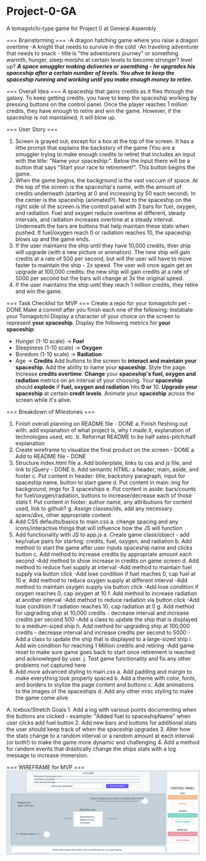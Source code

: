 # Project-0-GA
A tomagotchi-type game for Project 0 at General Assembly

=== Brainstorming ===
-A dragon hatching game where you raise a dragon overtime
-A knight that needs to survive in the cold
-An traveling adventurer that needs to snack - title is "the adventurers journey" or something
    warmth, hunger, sleep
    morphs at certain levels to become stronger? level up?
***A space smuggler making deliveries or soemthing - he upgrades his spaceship after a certain number of levels. You ahve to keep the spaceship running and working until you make enough money to retire.***


=== Overall Idea ===
A spaceship that gains credits as it flies through the galaxy. To keep getting credits, you have to keep the spaceship working by pressing buttons on the control panel. Once the player reaches 1 million credits, they have enough to retire and win the game. However, if the spaceship is not maintained, it will blow up. 


=== User Story ===
1. Screen is grayed out, except for a box at the top of the screen. It has a little prompt that explains the backstory of the game (You are a smuggler trying to make enough credits to retire) that includes an input with the title: "Name your spaceship:".
    Below the input there will be a button that says "Start your race to retirement!". This button begins the game.
2. When the game begins, the background is the vast vaccum of space. 
    At the top of the screen is the spaceship's name, with the amount of credits underneath (starting at 0 and increasing by 50 each second). 
    In the center is the spaceship (animated?). 
    Next to the spaceship on the right side of the screen is the control panel with 3 bars for fuel, oxygen, and radiation.
        Fuel and oxygen reduce overtime at different, steady intervals, and radiation increases overtime at a steady interval.
        Underneath the bars are buttons that help maintain these stats when pushed. 
        If fuel/oxygen reach 0 or radiation reaches 10, the spaceship blows up and the game ends. 
3. If the user maintains the ship until they have 10,000 credits, thier ship will upgrade (with a new picture or animation).
    The new ship will gain credits at a rate of 500 per second, but will the user will have to move faster to maintain the ship - 2x speed.
        The user will once again get an upgrade at 100,000 credits: the new ship will gain credits at a rate of 5000 per second but the bars will change at 3x the original speed.
4. If the user maintains the ship until they reach 1 million credits, they retire and win the game. 


=== Task Checklist for MVP ===
Create a repo for your tomagotchi pet - DONE
Make a commit after you finish each one of the following:
Instatiate your Tomagotchi
Display a character of your choice on the screen to represent **your spaceship**.
Display the following metrics for **your spaceship**:
- Hunger (1-10 scale) -> **Fuel**
- Sleepiness (1-10 scale) -> **Oxygen**
- Boredom (1-10 scale) -> **Radiation**
- Age -> **Credits**
Add buttons to the screen to **interact and maintain your spaceship**.
Add the ability to name your **spaceship**.
Style the page.
Increase **credits overtime**.
**Change** your **spaceship's fuel, oxygen and radiation** metrics on an interval of your choosing.
Your **spaceship** should **explode** if **fuel, oxygen and radiation** hits **0 or** 10.
**Upgrade your spaceship** at certain **credit levels**.
Animate your **spaceship** across the screen while it's alive.


=== Breakdown of Milestones ===
1. Finish overall planning on README file - DONE
    a. Finish fleshing out with: add explanation of what project is, why I made it, explanation of technologies used, etc. 
    b. Reformat README to be half sales-pitch/half explanation
2. Create wireframe to visualize the final product on the screen - DONE
    a. Add to README file - DONE
3. Structure index.html file
    a. Add boilerplate, links to css and js file, and link to jQuery - DONE
    b. Add semantic HTML: a header, main, aside, and footer
    c. Put content in header: title, backstory paragraph, input for spaceship name, button to start game
    d. Put content in main: img for background, imgs for 3 spaceships
    e. Put content in aside: bars/counts for fuel/oxygen/radiation, buttons to increase/decrease each of those stats
    f. Put content in footer: author name, any attributions for content used, link to github? 
    g. Assign classes/ids, add any necessary spans/divs, other appropriate content
4. Add CSS defaults/basics to main.css
    a. change spacing and any icons/interactive things that will influence how the JS will function
5. Add functionality with JS to app.js
    a. Create game class/object - add key/value pairs for starting: credits, fuel, oxygen, and radiation
    b. Add method to start the game after user inputs spaceship name and clicks button
    c. Add method to increase credits by appropriate amount each second
        -Add method to show increase in credits on game screen
    d. Add method to reduce fuel supply at interval
        -Add method to maintain fuel supply via button click
        -Add lose condition if fuel reaches 0, cap fuel at 10
    e. Add method to reduce oxygen supply at different interval
        -Add method to maintain oxygen supply via button click
        -Add lose condition if oxygen reaches 0, cap oxygen at 10
    f. Add method to increase radiation at another interval
        -Add method to reduce radiation via button click
        -Add lose condition if radiation reaches 10, cap radiation at 0
    g. Add method for upgrading ship at 10,000 credits - decrease interval and increase credits per second 500
        -Add a class to update the ship that is displayed to a medium-sized ship
    h. Add method for upgrading ship at 100,000 credits - decrease interval and increase credits per second to 5000
        -Add a class to update the ship that is displayed to a large-sized ship
    i. Add win condition for reaching 1 Million credits and retiring
        -Add game reset to make sure game goes back to start once retirement is reached and acknowleged by user. 
    j. Test game functionality and fix any other problems not captured here
6. Add more advanced styling to main.css
    a. Add padding and margin to make everything look properly spaced
    b. Add a theme with color, fonts, and borders to stylize the page content and buttons
    c. Add animations to the images of the spaceships
    d. Add any other misc styling to make the game come alive

A. Icebox/Stretch Goals
    1. Add a log with various points documenting when the buttons are clicked - example: "Added fuel to spaceshipName" when user clicks add fuel button
    2. Add new bars and buttons for additional stats the user should keep track of when the spaceship upgrades
    3. Alter how the stats change to a random interval or a random amount at each interval (or both!) to make the game more dynamic and challenging
    4. Add a method for random events that drastically change the ships stats with a log message to increase immersion. 


=== WIREFRAME for MVP ===
![mvp-wireframe](./images/Project-0-Wireframe.png)
